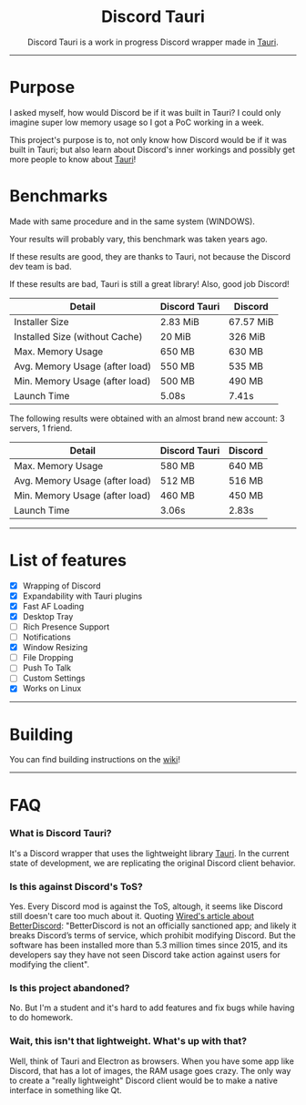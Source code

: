 <h1 align="center">Discord Tauri</h1>

<p align="center">
    Discord Tauri is a work in progress Discord wrapper made in <a href="https://tauri.studio">Tauri</a>.
</p>

---

# Purpose

I asked myself, how would Discord be if it was built in Tauri? I could only imagine super low memory usage so I got a PoC working in a week.

This project's purpose is to, not only know how Discord would be if it was built in Tauri; but also learn about Discord's inner workings and possibly get more people to know about [Tauri](https://tauri.studio)!

# Benchmarks

Made with same procedure and in the same system (WINDOWS).

Your results will probably vary, this benchmark was taken years ago.

If these results are good, they are thanks to Tauri, not because the Discord dev team is bad.

If these results are bad, Tauri is still a great library! Also, good job Discord!

| Detail                         | Discord Tauri | Discord   |
| ------------------------------ | ------------- | --------- |
| Installer Size                 | 2.83 MiB      | 67.57 MiB |
| Installed Size (without Cache) | 20 MiB        | 326 MiB   |
| Max. Memory Usage              | 650 MB        | 630 MB    |
| Avg. Memory Usage (after load) | 550 MB        | 535 MB    |
| Min. Memory Usage (after load) | 500 MB        | 490 MB    |
| Launch Time                    | 5.08s         | 7.41s     |

The following results were obtained with an almost brand new account: 3 servers, 1 friend.

| Detail                         | Discord Tauri | Discord   |
| ------------------------------ | ------------- | --------- |
| Max. Memory Usage              | 580 MB        | 640 MB    |
| Avg. Memory Usage (after load) | 512 MB        | 516 MB    |
| Min. Memory Usage (after load) | 460 MB        | 450 MB    |
| Launch Time                    | 3.06s         | 2.83s     |

---

# List of features
- [x] Wrapping of Discord
- [x] Expandability with Tauri plugins
- [x] Fast AF Loading
- [x] Desktop Tray
- [ ] Rich Presence Support
- [ ] Notifications
- [x] Window Resizing
- [ ] File Dropping
- [ ] Push To Talk
- [ ] Custom Settings
- [x] Works on Linux

---

# Building
You can find building instructions on the [wiki](https://github.com/DiscordTauri/discord-tauri/wiki)!

---

# FAQ

### What is Discord Tauri?
It's a Discord wrapper that uses the lightweight library [Tauri](https://tauri.studio). In the current state of development, we are replicating the original Discord client behavior.

### Is this against Discord's ToS?
Yes. Every Discord mod is against the ToS, altough, it seems like Discord still doesn't care too much about it. Quoting [Wired's article about BetterDiscord](https://www.wired.com/story/betterdiscord-lets-users-mod-chat-app/): "BetterDiscord is not an officially sanctioned app; and likely it breaks Discord’s terms of service, which prohibit modifying Discord. But the software has been installed more than 5.3 million times since 2015, and its developers say they have not seen Discord take action against users for modifying the client".

### Is this project abandoned?
No. But I'm a student and it's hard to add features and fix bugs while having to do homework.

### Wait, this isn't that lightweight. What's up with that?
Well, think of Tauri and Electron as browsers. When you have some app like Discord, that has a lot of images, the RAM usage goes crazy. The only way to create a "really lightweight" Discord client would be to make a native interface in something like Qt.
